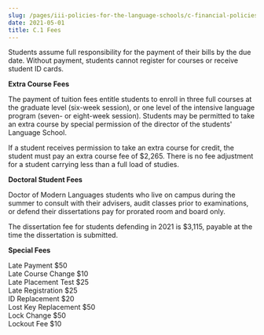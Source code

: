 ```yaml
---
slug: /pages/iii-policies-for-the-language-schools/c-financial-policies/c-1-fees
date: 2021-05-01
title: C.1 Fees
---
```

Students assume full responsibility for the payment of their bills by the due date. Without payment, students cannot register for courses or receive student ID cards.

**Extra Course Fees**

The payment of tuition fees entitle students to enroll in three full courses at the graduate level (six-week session), or one level of the intensive language program (seven- or eight-week session). Students may be permitted to take an extra course by special permission of the director of the students' Language School.

If a student receives permission to take an extra course for credit, the student must pay an extra course fee of $2,265\. There is no fee adjustment for a student carrying less than a full load of studies.

**Doctoral Student Fees**

Doctor of Modern Languages students who live on campus during the summer to consult with their advisers, audit classes prior to examinations, or defend their dissertations pay for prorated room and board only.

The dissertation fee for students defending in 2021 is $3,115, payable at the time the dissertation is submitted.

**Special Fees**

Late Payment $50  
Late Course Change $10  
Late Placement Test $25  
Late Registration $25  
ID Replacement $20  
Lost Key Replacement $50  
Lock Change $50  
Lockout Fee $10